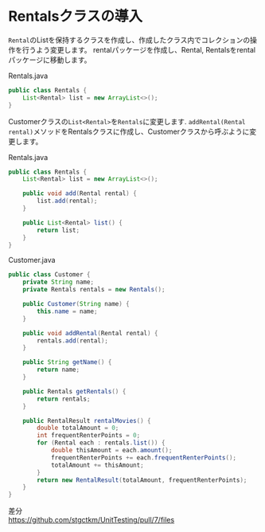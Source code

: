 # Rentalsクラスの導入

`Rental`のListを保持するクラスを作成し、作成したクラス内でコレクションの操作を行うよう変更します。
rentalパッケージを作成し、Rental, Rentalsをrentalパッケージに移動します。

Rentals.java
```java
public class Rentals {
    List<Rental> list = new ArrayList<>();
}
```

Customerクラスの`List<Rental>`を`Rentals`に変更します.
`addRental(Rental rental)`メソッドをRentalsクラスに作成し、Customerクラスから呼ぶように変更します。

Rentals.java
```java
public class Rentals {
    List<Rental> list = new ArrayList<>();

    public void add(Rental rental) {
        list.add(rental);
    }

    public List<Rental> list() {
        return list;
    }
}
```

Customer.java
```java
public class Customer {
    private String name;
    private Rentals rentals = new Rentals();

    public Customer(String name) {
        this.name = name;
    }

    public void addRental(Rental rental) {
        rentals.add(rental);
    }

    public String getName() {
        return name;
    }

    public Rentals getRentals() {
        return rentals;
    }

    public RentalResult rentalMovies() {
        double totalAmount = 0;
        int frequentRenterPoints = 0;
        for (Rental each : rentals.list()) {
            double thisAmount = each.amount();
            frequentRenterPoints += each.frequentRenterPoints();
            totalAmount += thisAmount;
        }
        return new RentalResult(totalAmount, frequentRenterPoints);
    }
}
```
差分  
https://github.com/stgctkm/UnitTesting/pull/7/files
